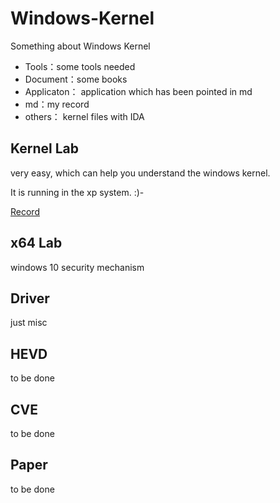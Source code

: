 # Windows-Kernel

Something about Windows Kernel

- Tools：some tools needed
- Document：some books
- Applicaton： application which has been pointed in md
- md：my record
- others： kernel files with IDA 

## Kernel Lab

very easy, which can help you understand the windows kernel.

It is running in the xp system. :)-

[Record](https://github.com/m1keya/Windows-Kernel/blob/main/Kernel%20Lab/kernel%20lab.md)

## x64 Lab

windows 10 security mechanism

## Driver

just misc 

## HEVD

to be done

## CVE

to be done

## Paper

to be done
